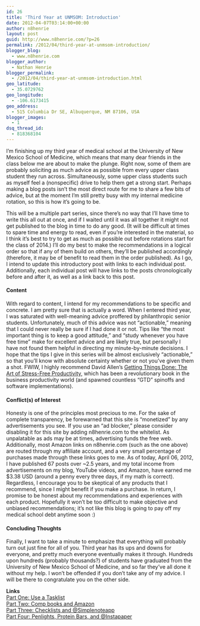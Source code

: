 ```yaml
---
id: 26
title: 'Third Year at UNMSOM: Introduction'
date: 2012-04-07T03:14:00+00:00
author: n8henrie
layout: post
guid: http://www.n8henrie.com/?p=26
permalink: /2012/04/third-year-at-unmsom-introduction/
blogger_blog:
  - www.n8henrie.com
blogger_author:
  - Nathan Henrie
blogger_permalink:
  - /2012/04/third-year-at-unmsom-introduction.html
geo_latitude:
  - 35.0729762
geo_longitude:
  - -106.6173415
geo_address:
  - 515 Columbia Dr SE, Albuquerque, NM 87106, USA
blogger_images:
  - 1
dsq_thread_id:
  - 818368104
---
```

I’m finishing up my third year of medical school at the University of New Mexico School of Medicine, which means that many dear friends in the class below me are about to make the plunge. Right now, some of them are probably soliciting as much advice as possible from every upper class student they run across. Simultaneously, some upper class students such as myself feel a (nonspecific) drive to help them get a strong start. Perhaps making a blog posts isn’t the most direct route for me to share a few bits of advice, but at the moment I’m still pretty busy with my internal medicine rotation, so this is how it’s going to be.

This will be a multiple part series, since there’s no way that I’ll have time to write this all out at once, and if I waited until it was all together it might not get published to the blog in time to do any good. (It will be difficult at times to spare time and energy to read, even if you’re interested in the material, so I think it’s best to try to get as much as possible out before rotations start for the class of 2014.) I’ll do my best to make the recommendations in a logical order so that if any of them build on others, they’ll be published accordingly (therefore, it may be of benefit to read them in the order published). As I go, I intend to update this introductory post with links to each individual post. Additionally, each individual post will have links to the posts chronologically before and after it, as well as a link back to this post.

#### Content

With regard to content, I intend for my recommendations to be specific and concrete. I am pretty sure that is actually a word. When I entered third year, I was saturated with well-meaning advice proffered by philanthropic senior students. Unfortunately, much of this advice was not “actionable,” meaning that I could never really be sure if I had done it or not. Tips like “the most important thing is to keep a good attitude,” and “study whenever you have free time” make for excellent advice and are likely true, but personally I have not found them helpful in directing my minute-by-minute decisions. I hope that the tips I give in this series will be almost exclusively “actionable,” so that you’ll know with absolute certainty whether or not you’ve given them a shot. FWIW, I highly recommend David Allen’s [Getting Things Done: The Art of Stress-Free Productivity](http://www.amazon.com/gp/product/0142000280/ref=as_li_ss_tl?ie=UTF8&#038;tag=n8henriecom-20&#038;linkCode=as2&#038;camp=1789&#038;creative=390957&#038;creativeASIN=0142000280), which has been a revolutionary book in the business productivity world (and spawned countless “GTD” spinoffs and software implementations).

#### Conflict(s) of Interest

Honesty is one of the principles most precious to me. For the sake of complete transparency, be forewarned that this site is “monetized” by any advertisements you see. If you use an “ad blocker,” please consider disabling it for this site by adding n8henrie.com to the whitelist. As unpalatable as ads may be at times, advertising funds the free web. Additionally, most Amazon links on n8henrie.com (such as the one above) are routed through my affiliate account, and a very small percentage of purchases made through these links goes to me. As of today, April 06, 2012, I have published 67 posts over ~2.5 years, and my total income from advertisements on my blog, YouTube videos, and Amazon, have earned me $3.38 USD (around a penny every three days, if my math is correct). Regardless, I encourage you to be skeptical of any products that I recommend, since I might benefit if you make a purchase. In return, I promise to be honest about my recommendations and experiences with each product. Hopefully it won&#8217;t be too difficult to make objective and unbiased recommendations; it&#8217;s not like this blog is going to pay off my medical school debt anytime soon :)

#### Concluding Thoughts

Finally, I want to take a minute to emphasize that everything will probably turn out just fine for all of you. Third year has its ups and downs for everyone, and pretty much everyone eventually makes it through. Hundreds upon hundreds (probably thousands?) of students have graduated from the University of New Mexico School of Medicine, and so far they’ve all done it without my help. I won’t be offended if you don’t take any of my advice. I will be there to congratulate you on the other side.

**Links**  
[Part One: Use a Tasklist](http://www.n8henrie.com/2012/04/third-year-at-unmsom-part-one-use/)  
[Part Two: Comp books and Amazon](http://www.n8henrie.com/2012/04/third-year-at-unmsom-part-two-comp/)  
[Part Three: Checklists and @Simplenoteapp](http://www.n8henrie.com/2012/04/third-year-at-unmsom-part-three/)  
[Part Four: Penlights, Protein Bars, and @Instapaper](http://www.n8henrie.com/2012/04/third-year-at-unmsom-part-four/) 

<div>
</div>

<div>
</div>